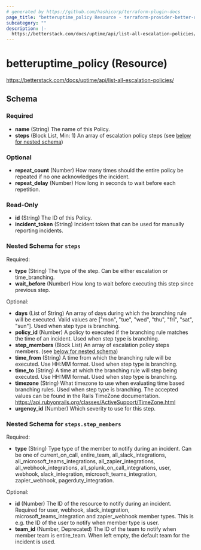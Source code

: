 ```yaml
---
# generated by https://github.com/hashicorp/terraform-plugin-docs
page_title: "betteruptime_policy Resource - terraform-provider-better-uptime"
subcategory: ""
description: |-
  https://betterstack.com/docs/uptime/api/list-all-escalation-policies/
---
```


# betteruptime_policy (Resource)

https://betterstack.com/docs/uptime/api/list-all-escalation-policies/



<!-- schema generated by tfplugindocs -->
## Schema

### Required

- **name** (String) The name of this Policy.
- **steps** (Block List, Min: 1) An array of escalation policy steps (see [below for nested schema](#nestedblock--steps))

### Optional

- **repeat_count** (Number) How many times should the entire policy be repeated if no one acknowledges the incident.
- **repeat_delay** (Number) How long in seconds to wait before each repetition.

### Read-Only

- **id** (String) The ID of this Policy.
- **incident_token** (String) Incident token that can be used for manually reporting incidents.

<a id="nestedblock--steps"></a>
### Nested Schema for `steps`

Required:

- **type** (String) The type of the step. Can be either escalation or time_branching.
- **wait_before** (Number) How long to wait before executing this step since previous step.

Optional:

- **days** (List of String) An array of days during which the branching rule will be executed. Valid values are ["mon", "tue", "wed", "thu", "fri", "sat", "sun"]. Used when step type is branching.
- **policy_id** (Number) A policy to executed if the branching rule matches the time of an incident. Used when step type is branching.
- **step_members** (Block List) An array of escalation policy steps members. (see [below for nested schema](#nestedblock--steps--step_members))
- **time_from** (String) A time from which the branching rule will be executed. Use HH:MM format. Used when step type is branching.
- **time_to** (String) A time at which the branching rule will step being executed. Use HH:MM format. Used when step type is branching.
- **timezone** (String) What timezone to use when evaluating time based branching rules. Used when step type is branching. The accepted values can be found in the Rails TimeZone documentation. https://api.rubyonrails.org/classes/ActiveSupport/TimeZone.html
- **urgency_id** (Number) Which severity to use for this step.

<a id="nestedblock--steps--step_members"></a>
### Nested Schema for `steps.step_members`

Required:

- **type** (String) Type type of the member to notify during an incident. Can be one of current_on_call, entire_team, all_slack_integrations, all_microsoft_teams_integrations, all_zapier_integrations, all_webhook_integrations, all_splunk_on_call_integrations, user, webhook, slack_integration, microsoft_teams_integration, zapier_webhook, pagerduty_integration.

Optional:

- **id** (Number) The ID of the resource to notify during an incident. Required for user, webhook, slack_integration, microsoft_teams_integration and zapier_webhook member types. This is e.g. the ID of the user to notify when member type is user.
- **team_id** (Number, Deprecated) The ID of the team to notify when member team is entire_team. When left empty, the default team for the incident is used.


